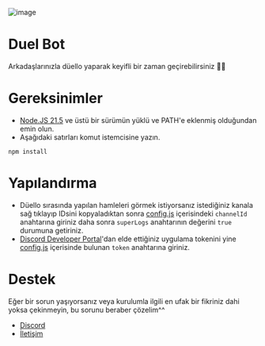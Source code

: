 ![image](https://github.com/romanbaba/discord-duelbot/assets/108236042/2eb93088-0b4e-46a2-a9e9-846557ac73d4)
# Duel Bot
Arkadaşlarınızla düello yaparak keyifli bir zaman geçirebilirsiniz 🎉🍔
# Gereksinimler
- [Node.JS 21.5](https://nodejs.org/en) ve üstü bir sürümün yüklü ve PATH'e eklenmiş olduğundan emin olun.
- Aşağıdaki satırları komut istemcisine yazın.
```
npm install
```
# Yapılandırma
- Düello sırasında yapılan hamleleri görmek istiyorsanız istediğiniz kanala sağ tıklayıp IDsini kopyaladıktan sonra [config.js](https://github.com/romanbaba/discord-duelbot/blob/master/src/config.js) içerisindeki `channelId` anahtarına giriniz daha sonra `superLogs` anahtarının değerini `true` durumuna getiriniz.
- [Discord Developer Portal](https://discord.com/developers/applications)'dan elde ettiğiniz uygulama tokenini yine [config.js](https://github.com/romanbaba/discord-duelbot/blob/master/src/config.js) içerisinde bulunan `token` anahtarına giriniz.

# Destek
Eğer bir sorun yaşıyorsanız veya kurulumla ilgili en ufak bir fikriniz dahi yoksa çekinmeyin, bu sorunu beraber çözelim^^
- [Discord](https://discord.gg/altyapilar)
- [İletişim](https://romanwashere.xyz)
